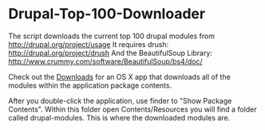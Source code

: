 Drupal-Top-100-Downloader
=========================

The script downloads the current top 100 drupal modules from http://drupal.org/project/usage
It requires drush: http://drupal.org/project/drush
And the BeautifulSoup Library: http://www.crummy.com/software/BeautifulSoup/bs4/doc/

Check out the [Downloads](https://github.com/downloads/benhosmer/Drupal-Top-100-Downloader/drupal-top-100-download.zip) for an OS X app that downloads all of the modules within the application package contents.

After you double-click the application, use finder to "Show Package Contents".
Within this folder open Contents/Resources you will find a folder called drupal-modules. 
This is where the downloaded modules are.